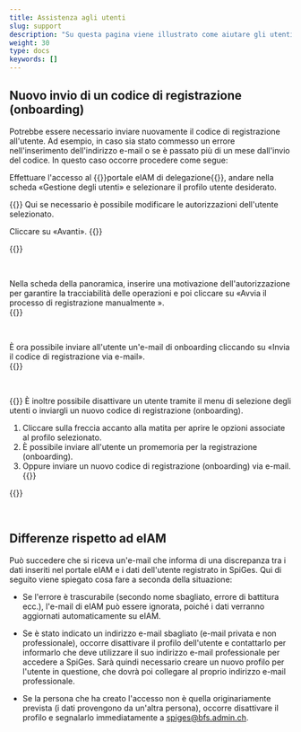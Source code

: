 ```yaml
---
title: Assistenza agli utenti
slug: support
description: "Su questa pagina viene illustrato come aiutare gli utenti in caso di necessità. La gestione degli utenti è un compito esclusivamente di competenza dei responsabili cantonali (KT_Superuser)."
weight: 30
type: docs
keywords: []
---
```


## Nuovo invio di un codice di registrazione (onboarding)

Potrebbe essere necessario inviare nuovamente il codice di registrazione all'utente. Ad esempio, in caso sia stato commesso un errore nell'inserimento dell'indirizzo e-mail o se è passato più di un mese dall'invio del codice. In questo caso occorre procedere come segue:

Effettuare l'accesso al {{<link url="https://www.portal.eiam.admin.ch/portal/adminservice/app/home" newTab="true">}}portale eIAM di delegazione{{</link>}}, andare nella scheda «Gestione degli utenti» e selezionare il profilo utente desiderato.

<!-- 1eme paire de colonnes -->

<div class="two_column">

<div class="left_col">
<!-- First column content goes here -->
{{<markdown>}}
Qui se necessario è possibile modificare le autorizzazioni dell'utente selezionato.

Cliccare su «Avanti».
{{</markdown>}}
</div>

<div class="right_col">
<!-- Second column content goes here -->
{{<insertImage image="continuer_it.png" class="edge max-w-90">}}
</div>
</div>

&nbsp;

<!-- 2eme paire de colonnes -->

<div class="two_column">

<div class="left_col">
<!-- First column content goes here -->
Nella scheda della panoramica, inserire una motivazione dell'autorizzazione per garantire la tracciabilità delle operazioni e poi cliccare su «Avvia il processo di registrazione manualmente ».
</div>

<div class="right_col">
<!-- Second column content goes here -->
{{<insertImage image="enreg_manu_it.png" class="edge max-w-90">}}
</div>
</div>

&nbsp;

<!-- 3eme paire de colonnes -->

<div class="two_column">

<div class="left_col">
<!-- First column content goes here -->
È ora possibile inviare all'utente un'e-mail di onboarding cliccando su «Invia il codice di registrazione via e-mail».
</div>

<div class="right_col">
<!-- Second column content goes here -->
{{<insertImage image="onboarding_it.png" class="edge max-w-90">}}
</div>
</div>

&nbsp;

<!-- 4eme paire de colonnes -->

<div class="two_column">

<div class="left_col">
<!-- First column content goes here -->
{{<markdown>}}
È inoltre possibile disattivare un utente tramite il menu di selezione degli utenti o inviargli un nuovo codice di registrazione (onboarding).

1. Cliccare sulla freccia accanto alla matita per aprire le opzioni associate al profilo selezionato.
2. È possibile inviare all'utente un promemoria per la registrazione (onboarding).
3. Oppure inviare un nuovo codice di registrazione (onboarding) via e-mail.
{{</markdown>}}

</div>

<div class="right_col">
<!-- Second column content goes here -->
{{<insertImage image="global_onboarding_it.png" class="edge max-w-90">}}
</div>
</div>

&nbsp;


## Differenze rispetto ad eIAM

Può succedere che si riceva un'e-mail che informa di una discrepanza tra i dati inseriti nel portale eIAM e i dati dell'utente registrato in SpiGes. Qui di seguito viene spiegato cosa fare a seconda della situazione:

- Se l'errore è trascurabile (secondo nome sbagliato, errore di battitura ecc.), l'e-mail di eIAM può essere ignorata, poiché i dati verranno aggiornati automaticamente su eIAM.

- Se è stato indicato un indirizzo e-mail sbagliato (e-mail privata e non professionale), occorre disattivare il profilo dell'utente e contattarlo per informarlo che deve utilizzare il suo indirizzo e-mail professionale per accedere a SpiGes. Sarà quindi necessario creare un nuovo profilo per l'utente in questione, che dovrà poi collegare al proprio indirizzo e-mail professionale.

- Se la persona che ha creato l'accesso non è quella originariamente prevista (i dati provengono da un'altra persona), occorre disattivare il profilo e segnalarlo immediatamente a <spiges@bfs.admin.ch>.
